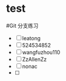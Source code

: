 # test


#Git 分支练习
- [ ] leatong
- [ ] 524534852
- [ ] wangfuzhou110
- [ ] ZzAllenZz
- [ ] nonac
- [ ] 